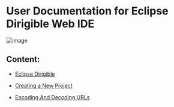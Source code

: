 # User Documentation for Eclipse Dirigible Web IDE

![image](https://image.slidesharecdn.com/nativemobileapplicationswithdirigibleandtabris-161030091646/95/native-mobile-applications-with-eclipse-dirigible-and-tabrisjs-19-638.jpg?cb=1477819309)

## Content: 

* [Eclipse Dirigible](1EclipseDirigible.md)

* [Creating a New Project](2CreatingNewProject.md)

* [Encoding And Decoding URLs](3EncodingAndDecodingURLs.md)
